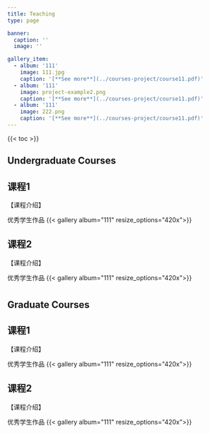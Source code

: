 ```yaml
---
title: Teaching
type: page

banner:
  caption: ''
  image: ''

gallery_item:
  - album: '111'
    image: 111.jpg
    caption: '[**See more**](../courses-project/course11.pdf)'
  - album: '111'
    image: project-example2.png
    caption: '[**See more**](../courses-project/course11.pdf)'
  - album: '111'
    image: 222.png
    caption: '[**See more**](../courses-project/course11.pdf)'
---
```

{{< toc >}}

## Undergraduate Courses

## 课程1
【课程介绍】

优秀学生作品
{{< gallery album="111" resize_options="420x">}}

## 课程2
【课程介绍】

优秀学生作品
{{< gallery album="111" resize_options="420x">}}

# 
## Graduate Courses

## 课程1
【课程介绍】

优秀学生作品
{{< gallery album="111" resize_options="420x">}}

## 课程2
【课程介绍】

优秀学生作品
{{< gallery album="111" resize_options="420x">}}


